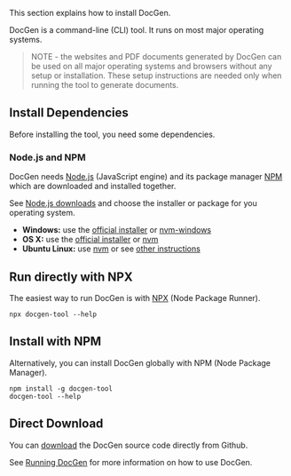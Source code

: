 ﻿This section explains how to install DocGen.

DocGen is a command-line (CLI) tool. It runs on most major operating systems.

> NOTE - the websites and PDF documents generated by DocGen can be used on all major operating systems and browsers
without any setup or installation. These setup instructions are needed only when running the tool to generate documents.

## Install Dependencies

Before installing the tool, you need some dependencies.

### Node.js and NPM

DocGen needs [Node.js](https://nodejs.org) (JavaScript engine) and its package manager [NPM](https://www.npmjs.com/)
which are downloaded and installed together.

See [Node.js downloads](https://nodejs.org/en/download) and choose the installer or package for you operating system.

- **Windows:** use the [official installer](https://nodejs.org/en/download) or [nvm-windows](https://github.com/coreybutler/nvm-windows)
- **OS X:** use the [official installer](https://nodejs.org/en/download) or [nvm](https://github.com/nvm-sh/nvm)
- **Ubuntu Linux:** use [nvm](https://github.com/nvm-sh/nvm) or see [other instructions](https://www.digitalocean.com/community/tutorials/how-to-install-node-js-on-ubuntu-22-04)

## Run directly with NPX

The easiest way to run DocGen is with [NPX](https://www.npmjs.com/package/npx) (Node Package Runner).

	npx docgen-tool --help

## Install with NPM

Alternatively, you can install DocGen globally with NPM (Node Package Manager).

	npm install -g docgen-tool
	docgen-tool --help

## Direct Download

You can [download](https://github.com/mtmacdonald/docgen/tags) the DocGen source code directly from Github.

See [Running DocGen](running.md) for more information on how to use DocGen.